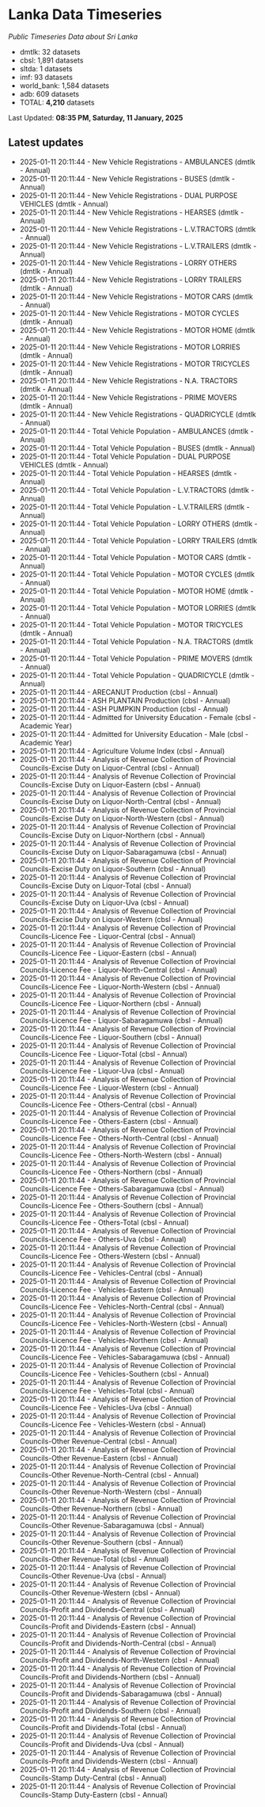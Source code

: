 # Lanka Data Timeseries
*Public Timeseries Data about Sri Lanka*

* dmtlk: 32 datasets
* cbsl: 1,891 datasets
* sltda: 1 datasets
* imf: 93 datasets
* world_bank: 1,584 datasets
* adb: 609 datasets
* TOTAL: **4,210** datasets

Last Updated: **08:35 PM, Saturday, 11 January, 2025**

## Latest updates

* 2025-01-11 20:11:44 - New Vehicle Registrations - AMBULANCES (dmtlk - Annual)
* 2025-01-11 20:11:44 - New Vehicle Registrations - BUSES (dmtlk - Annual)
* 2025-01-11 20:11:44 - New Vehicle Registrations - DUAL PURPOSE VEHICLES (dmtlk - Annual)
* 2025-01-11 20:11:44 - New Vehicle Registrations - HEARSES (dmtlk - Annual)
* 2025-01-11 20:11:44 - New Vehicle Registrations - L.V.TRACTORS (dmtlk - Annual)
* 2025-01-11 20:11:44 - New Vehicle Registrations - L.V.TRAILERS (dmtlk - Annual)
* 2025-01-11 20:11:44 - New Vehicle Registrations - LORRY OTHERS (dmtlk - Annual)
* 2025-01-11 20:11:44 - New Vehicle Registrations - LORRY TRAILERS (dmtlk - Annual)
* 2025-01-11 20:11:44 - New Vehicle Registrations - MOTOR CARS (dmtlk - Annual)
* 2025-01-11 20:11:44 - New Vehicle Registrations - MOTOR CYCLES (dmtlk - Annual)
* 2025-01-11 20:11:44 - New Vehicle Registrations - MOTOR HOME (dmtlk - Annual)
* 2025-01-11 20:11:44 - New Vehicle Registrations - MOTOR LORRIES (dmtlk - Annual)
* 2025-01-11 20:11:44 - New Vehicle Registrations - MOTOR TRICYCLES (dmtlk - Annual)
* 2025-01-11 20:11:44 - New Vehicle Registrations - N.A. TRACTORS (dmtlk - Annual)
* 2025-01-11 20:11:44 - New Vehicle Registrations - PRIME MOVERS (dmtlk - Annual)
* 2025-01-11 20:11:44 - New Vehicle Registrations - QUADRICYCLE (dmtlk - Annual)
* 2025-01-11 20:11:44 - Total Vehicle Population - AMBULANCES (dmtlk - Annual)
* 2025-01-11 20:11:44 - Total Vehicle Population - BUSES (dmtlk - Annual)
* 2025-01-11 20:11:44 - Total Vehicle Population - DUAL PURPOSE VEHICLES (dmtlk - Annual)
* 2025-01-11 20:11:44 - Total Vehicle Population - HEARSES (dmtlk - Annual)
* 2025-01-11 20:11:44 - Total Vehicle Population - L.V.TRACTORS (dmtlk - Annual)
* 2025-01-11 20:11:44 - Total Vehicle Population - L.V.TRAILERS (dmtlk - Annual)
* 2025-01-11 20:11:44 - Total Vehicle Population - LORRY OTHERS (dmtlk - Annual)
* 2025-01-11 20:11:44 - Total Vehicle Population - LORRY TRAILERS (dmtlk - Annual)
* 2025-01-11 20:11:44 - Total Vehicle Population - MOTOR CARS (dmtlk - Annual)
* 2025-01-11 20:11:44 - Total Vehicle Population - MOTOR CYCLES (dmtlk - Annual)
* 2025-01-11 20:11:44 - Total Vehicle Population - MOTOR HOME (dmtlk - Annual)
* 2025-01-11 20:11:44 - Total Vehicle Population - MOTOR LORRIES (dmtlk - Annual)
* 2025-01-11 20:11:44 - Total Vehicle Population - MOTOR TRICYCLES (dmtlk - Annual)
* 2025-01-11 20:11:44 - Total Vehicle Population - N.A. TRACTORS (dmtlk - Annual)
* 2025-01-11 20:11:44 - Total Vehicle Population - PRIME MOVERS (dmtlk - Annual)
* 2025-01-11 20:11:44 - Total Vehicle Population - QUADRICYCLE (dmtlk - Annual)
* 2025-01-11 20:11:44 - ARECANUT Production (cbsl - Annual)
* 2025-01-11 20:11:44 - ASH PLANTAIN Production (cbsl - Annual)
* 2025-01-11 20:11:44 - ASH PUMPKIN Production (cbsl - Annual)
* 2025-01-11 20:11:44 - Admitted for University Education - Female (cbsl - Academic Year)
* 2025-01-11 20:11:44 - Admitted for University Education - Male (cbsl - Academic Year)
* 2025-01-11 20:11:44 - Agriculture Volume Index (cbsl - Annual)
* 2025-01-11 20:11:44 - Analysis of Revenue Collection of Provincial Councils-Excise Duty on Liquor-Central (cbsl - Annual)
* 2025-01-11 20:11:44 - Analysis of Revenue Collection of Provincial Councils-Excise Duty on Liquor-Eastern (cbsl - Annual)
* 2025-01-11 20:11:44 - Analysis of Revenue Collection of Provincial Councils-Excise Duty on Liquor-North-Central (cbsl - Annual)
* 2025-01-11 20:11:44 - Analysis of Revenue Collection of Provincial Councils-Excise Duty on Liquor-North-Western (cbsl - Annual)
* 2025-01-11 20:11:44 - Analysis of Revenue Collection of Provincial Councils-Excise Duty on Liquor-Northern (cbsl - Annual)
* 2025-01-11 20:11:44 - Analysis of Revenue Collection of Provincial Councils-Excise Duty on Liquor-Sabaragamuwa (cbsl - Annual)
* 2025-01-11 20:11:44 - Analysis of Revenue Collection of Provincial Councils-Excise Duty on Liquor-Southern (cbsl - Annual)
* 2025-01-11 20:11:44 - Analysis of Revenue Collection of Provincial Councils-Excise Duty on Liquor-Total (cbsl - Annual)
* 2025-01-11 20:11:44 - Analysis of Revenue Collection of Provincial Councils-Excise Duty on Liquor-Uva (cbsl - Annual)
* 2025-01-11 20:11:44 - Analysis of Revenue Collection of Provincial Councils-Excise Duty on Liquor-Western (cbsl - Annual)
* 2025-01-11 20:11:44 - Analysis of Revenue Collection of Provincial Councils-Licence Fee - Liquor-Central (cbsl - Annual)
* 2025-01-11 20:11:44 - Analysis of Revenue Collection of Provincial Councils-Licence Fee - Liquor-Eastern (cbsl - Annual)
* 2025-01-11 20:11:44 - Analysis of Revenue Collection of Provincial Councils-Licence Fee - Liquor-North-Central (cbsl - Annual)
* 2025-01-11 20:11:44 - Analysis of Revenue Collection of Provincial Councils-Licence Fee - Liquor-North-Western (cbsl - Annual)
* 2025-01-11 20:11:44 - Analysis of Revenue Collection of Provincial Councils-Licence Fee - Liquor-Northern (cbsl - Annual)
* 2025-01-11 20:11:44 - Analysis of Revenue Collection of Provincial Councils-Licence Fee - Liquor-Sabaragamuwa (cbsl - Annual)
* 2025-01-11 20:11:44 - Analysis of Revenue Collection of Provincial Councils-Licence Fee - Liquor-Southern (cbsl - Annual)
* 2025-01-11 20:11:44 - Analysis of Revenue Collection of Provincial Councils-Licence Fee - Liquor-Total (cbsl - Annual)
* 2025-01-11 20:11:44 - Analysis of Revenue Collection of Provincial Councils-Licence Fee - Liquor-Uva (cbsl - Annual)
* 2025-01-11 20:11:44 - Analysis of Revenue Collection of Provincial Councils-Licence Fee - Liquor-Western (cbsl - Annual)
* 2025-01-11 20:11:44 - Analysis of Revenue Collection of Provincial Councils-Licence Fee - Others-Central (cbsl - Annual)
* 2025-01-11 20:11:44 - Analysis of Revenue Collection of Provincial Councils-Licence Fee - Others-Eastern (cbsl - Annual)
* 2025-01-11 20:11:44 - Analysis of Revenue Collection of Provincial Councils-Licence Fee - Others-North-Central (cbsl - Annual)
* 2025-01-11 20:11:44 - Analysis of Revenue Collection of Provincial Councils-Licence Fee - Others-North-Western (cbsl - Annual)
* 2025-01-11 20:11:44 - Analysis of Revenue Collection of Provincial Councils-Licence Fee - Others-Northern (cbsl - Annual)
* 2025-01-11 20:11:44 - Analysis of Revenue Collection of Provincial Councils-Licence Fee - Others-Sabaragamuwa (cbsl - Annual)
* 2025-01-11 20:11:44 - Analysis of Revenue Collection of Provincial Councils-Licence Fee - Others-Southern (cbsl - Annual)
* 2025-01-11 20:11:44 - Analysis of Revenue Collection of Provincial Councils-Licence Fee - Others-Total (cbsl - Annual)
* 2025-01-11 20:11:44 - Analysis of Revenue Collection of Provincial Councils-Licence Fee - Others-Uva (cbsl - Annual)
* 2025-01-11 20:11:44 - Analysis of Revenue Collection of Provincial Councils-Licence Fee - Others-Western (cbsl - Annual)
* 2025-01-11 20:11:44 - Analysis of Revenue Collection of Provincial Councils-Licence Fee - Vehicles-Central (cbsl - Annual)
* 2025-01-11 20:11:44 - Analysis of Revenue Collection of Provincial Councils-Licence Fee - Vehicles-Eastern (cbsl - Annual)
* 2025-01-11 20:11:44 - Analysis of Revenue Collection of Provincial Councils-Licence Fee - Vehicles-North-Central (cbsl - Annual)
* 2025-01-11 20:11:44 - Analysis of Revenue Collection of Provincial Councils-Licence Fee - Vehicles-North-Western (cbsl - Annual)
* 2025-01-11 20:11:44 - Analysis of Revenue Collection of Provincial Councils-Licence Fee - Vehicles-Northern (cbsl - Annual)
* 2025-01-11 20:11:44 - Analysis of Revenue Collection of Provincial Councils-Licence Fee - Vehicles-Sabaragamuwa (cbsl - Annual)
* 2025-01-11 20:11:44 - Analysis of Revenue Collection of Provincial Councils-Licence Fee - Vehicles-Southern (cbsl - Annual)
* 2025-01-11 20:11:44 - Analysis of Revenue Collection of Provincial Councils-Licence Fee - Vehicles-Total (cbsl - Annual)
* 2025-01-11 20:11:44 - Analysis of Revenue Collection of Provincial Councils-Licence Fee - Vehicles-Uva (cbsl - Annual)
* 2025-01-11 20:11:44 - Analysis of Revenue Collection of Provincial Councils-Licence Fee - Vehicles-Western (cbsl - Annual)
* 2025-01-11 20:11:44 - Analysis of Revenue Collection of Provincial Councils-Other Revenue-Central (cbsl - Annual)
* 2025-01-11 20:11:44 - Analysis of Revenue Collection of Provincial Councils-Other Revenue-Eastern (cbsl - Annual)
* 2025-01-11 20:11:44 - Analysis of Revenue Collection of Provincial Councils-Other Revenue-North-Central (cbsl - Annual)
* 2025-01-11 20:11:44 - Analysis of Revenue Collection of Provincial Councils-Other Revenue-North-Western (cbsl - Annual)
* 2025-01-11 20:11:44 - Analysis of Revenue Collection of Provincial Councils-Other Revenue-Northern (cbsl - Annual)
* 2025-01-11 20:11:44 - Analysis of Revenue Collection of Provincial Councils-Other Revenue-Sabaragamuwa (cbsl - Annual)
* 2025-01-11 20:11:44 - Analysis of Revenue Collection of Provincial Councils-Other Revenue-Southern (cbsl - Annual)
* 2025-01-11 20:11:44 - Analysis of Revenue Collection of Provincial Councils-Other Revenue-Total (cbsl - Annual)
* 2025-01-11 20:11:44 - Analysis of Revenue Collection of Provincial Councils-Other Revenue-Uva (cbsl - Annual)
* 2025-01-11 20:11:44 - Analysis of Revenue Collection of Provincial Councils-Other Revenue-Western (cbsl - Annual)
* 2025-01-11 20:11:44 - Analysis of Revenue Collection of Provincial Councils-Profit and Dividends-Central (cbsl - Annual)
* 2025-01-11 20:11:44 - Analysis of Revenue Collection of Provincial Councils-Profit and Dividends-Eastern (cbsl - Annual)
* 2025-01-11 20:11:44 - Analysis of Revenue Collection of Provincial Councils-Profit and Dividends-North-Central (cbsl - Annual)
* 2025-01-11 20:11:44 - Analysis of Revenue Collection of Provincial Councils-Profit and Dividends-North-Western (cbsl - Annual)
* 2025-01-11 20:11:44 - Analysis of Revenue Collection of Provincial Councils-Profit and Dividends-Northern (cbsl - Annual)
* 2025-01-11 20:11:44 - Analysis of Revenue Collection of Provincial Councils-Profit and Dividends-Sabaragamuwa (cbsl - Annual)
* 2025-01-11 20:11:44 - Analysis of Revenue Collection of Provincial Councils-Profit and Dividends-Southern (cbsl - Annual)
* 2025-01-11 20:11:44 - Analysis of Revenue Collection of Provincial Councils-Profit and Dividends-Total (cbsl - Annual)
* 2025-01-11 20:11:44 - Analysis of Revenue Collection of Provincial Councils-Profit and Dividends-Uva (cbsl - Annual)
* 2025-01-11 20:11:44 - Analysis of Revenue Collection of Provincial Councils-Profit and Dividends-Western (cbsl - Annual)
* 2025-01-11 20:11:44 - Analysis of Revenue Collection of Provincial Councils-Stamp Duty-Central (cbsl - Annual)
* 2025-01-11 20:11:44 - Analysis of Revenue Collection of Provincial Councils-Stamp Duty-Eastern (cbsl - Annual)
